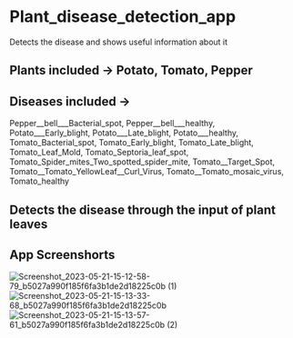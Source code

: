 # Plant_disease_detection_app

Detects the disease and shows useful information about it
## Plants included -> Potato, Tomato, Pepper
## Diseases included -> 
Pepper__bell___Bacterial_spot, 
Pepper__bell___healthy, 
Potato___Early_blight, 
Potato___Late_blight, 
Potato___healthy, 
Tomato_Bacterial_spot, 
Tomato_Early_blight, 
Tomato_Late_blight, 
Tomato_Leaf_Mold, 
Tomato_Septoria_leaf_spot, 
Tomato_Spider_mites_Two_spotted_spider_mite, 
Tomato__Target_Spot, 
Tomato__Tomato_YellowLeaf__Curl_Virus, 
Tomato__Tomato_mosaic_virus, 
Tomato_healthy

## Detects the disease through the input of plant leaves

## App Screenshorts
![Screenshot_2023-05-21-15-12-58-79_b5027a990f185f6fa3b1de2d18225c0b (1)](https://github.com/sudarshan5171/Plant_disease_detection_app/assets/61861177/b8741134-f5f9-421c-bec2-d42369ad145e)
![Screenshot_2023-05-21-15-13-33-68_b5027a990f185f6fa3b1de2d18225c0b](https://github.com/sudarshan5171/Plant_disease_detection_app/assets/61861177/3491ea16-27b5-4867-ad4b-de421e71056f)
![Screenshot_2023-05-21-15-13-57-61_b5027a990f185f6fa3b1de2d18225c0b (2)](https://github.com/sudarshan5171/Plant_disease_detection_app/assets/61861177/97d637a1-54e2-462d-af19-69edc3890cc2)

